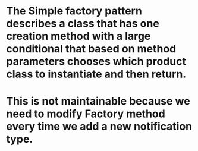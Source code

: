 # The Simple factory pattern describes a class that has one creation method with a large conditional that based on method parameters chooses which product class to instantiate and then return.

# This is not maintainable because we need to modify Factory method every time we add a new notification type.
